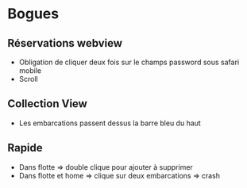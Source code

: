 Bogues
=========

## Réservations webview
* Obligation de cliquer deux fois sur le champs password sous safari mobile
* Scroll

## Collection View
* Les embarcations passent dessus la barre bleu du haut

## Rapide
* Dans flotte => double clique pour ajouter à supprimer
* Dans flotte et home => clique sur deux embarcations => crash

